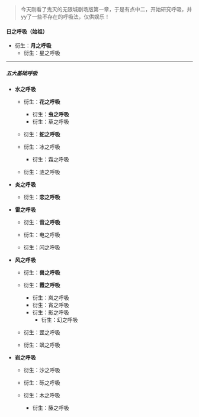 > 今天刚看了鬼灭的无限城剧场版第一章，于是有点中二，开始研究呼吸，并yy了一些不存在的呼吸法，仅供娱乐！

#### 日之呼吸（始祖）

- 衍生：**月之呼吸**
  - 衍生：星之呼吸

<hr>

##### 五大基础呼吸

- **水之呼吸**

  - 衍生：**花之呼吸**
    - 衍生：**虫之呼吸**
    - 衍生：草之呼吸

  - 衍生：**蛇之呼吸**
  - 衍生：冰之呼吸
    - 衍生：霜之呼吸

  - 衍生：涟之呼吸

- **炎之呼吸**
  - 衍生：**恋之呼吸**

- **雷之呼吸**

  - 衍生：**音之呼吸**

  - 衍生：电之呼吸

  - 衍生：闪之呼吸

- **风之呼吸**

  - 衍生：**兽之呼吸**
  - 衍生：**霞之呼吸**
    - 衍生：岚之呼吸
    - 衍生：宵之呼吸
    - 衍生：影之呼吸
      - 衍生：幻之呼吸

  - 衍生：罡之呼吸

  - 衍生：飒之呼吸

- **岩之呼吸**

  - 衍生：沙之呼吸

  - 衍生：砾之呼吸

  - 衍生：木之呼吸
    - 衍生：藤之呼吸